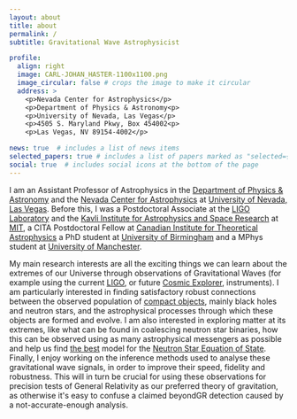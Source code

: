 ```yaml
---
layout: about
title: about
permalink: /
subtitle: Gravitational Wave Astrophysicist

profile:
  align: right
  image: CARL-JOHAN_HASTER-1100x1100.png
  image_circular: false # crops the image to make it circular
  address: >
    <p>Nevada Center for Astrophysics</p>
    <p>Department of Physics & Astronomy<p>
    <p>University of Nevada, Las Vegas</p>
    <p>4505 S. Maryland Pkwy, Box 454002<p>
    <p>Las Vegas, NV 89154-4002</p>

news: true  # includes a list of news items
selected_papers: true # includes a list of papers marked as "selected={true}"
social: true  # includes social icons at the bottom of the page
---
```


I am an Assistant Professor of Astrophysics in the [Department of Physics & Astronomy](https://www.physics.unlv.edu/) and the [Nevada Center for Astrophysics](https://ncfa.physics.unlv.edu/) at [University of Nevada, Las Vegas](https://www.unlv.edu/).
Before this, I was a Postdoctoral Associate at the [LIGO Laboratory](https://ligolab.mit.edu/) and the [Kavli Institute for Astrophysics and Space Research](https://space.mit.edu/) at [MIT](https://mit.edu/), a CITA Postdoctoral Fellow at [Canadian Institute for Theoretical Astrophysics](https://www.cita.utoronto.ca/) a PhD student at [University of Birmingham](https://www.sr.bham.ac.uk/gwgroup/index.php) and a MPhys student at [University of Manchester](https://www.jodrellbank.manchester.ac.uk/).

My main research interests are all the exciting things we can learn about the extremes of our Universe through observations of Gravitational Waves (for example using the current [LIGO](https://www.ligo.org/), or future [Cosmic Explorer](https://cosmicexplorer.org/), instruments).
I am particularly interested in finding satisfactory robust connections between the observed population of [compact objects](https://en.wikipedia.org/wiki/Compact_star), mainly black holes and neutron stars, and the astrophysical processes through which these objects are formed and evolve.
I am also interested in exploring matter at its extremes, like what can be found in coalescing neutron star binaries, how this can be observed using as many astrophysical messengers as possible and help us find [the best](https://muses.physics.illinois.edu/) model for the [Neutron Star Equation of State](https://link.springer.com/article/10.1007/s10714-020-02754-3).
Finally, I enjoy working on the inference methods used to analyse these gravitational wave signals, in order to improve their speed, fidelity and robustness. This will in turn be crucial for using these observations for precision tests of General Relativity as our preferred theory of gravitation, as otherwise it's easy to confuse a claimed beyondGR detection caused by a not-accurate-enough analysis.

